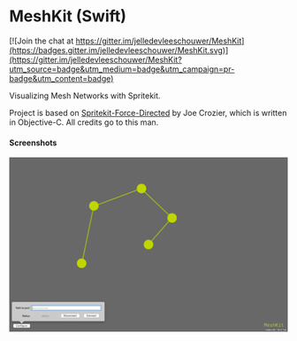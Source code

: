 # MeshKit (Swift)

[![Join the chat at https://gitter.im/jelledevleeschouwer/MeshKit](https://badges.gitter.im/jelledevleeschouwer/MeshKit.svg)](https://gitter.im/jelledevleeschouwer/MeshKit?utm_source=badge&utm_medium=badge&utm_campaign=pr-badge&utm_content=badge)

Visualizing Mesh Networks with Spritekit.

Project is based on [Spritekit-Force-Directed](https://github.com/joenot443/Spritekit-Force-Directed) by Joe Crozier, which is written in Objective-C. All credits go to this man.

#### Screenshots
![Lastet version](img/latest.png "Latest version")
